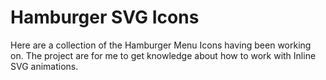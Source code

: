 # Hamburger SVG Icons
Here are a collection of the Hamburger Menu Icons having been working on. 
The project are for me to get knowledge about how to work with Inline SVG animations.
